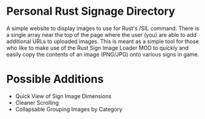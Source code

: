 # Personal Rust Signage Directory
A simple website to display images to use for Rust's /SIL command. There is a single array near the top of the page where the user (you) are able to add additional URLs to uploaded images. This is meant as a simple tool for those who like to make use of the Rust Sign Image Loader MOD to quickly and easily copy the contents of an image (PNG/JPG) onto various signs in game.

# Possible Additions
* Quick View of Sign Image Dimensions
* Cleaner Scrolling
* Collapsable Grouping Images by Category

